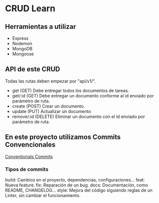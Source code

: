 # CRUD Learn

## Herramientas a utilizar

- Express
- Nodemon
- MongoDB
- Mongoose

## API de este CRUD

Todas las rutas deben empezar por "api/v1/".

- get (GET)
  Debe entregar todos los documentos de tareas.
- get/:id (GET)
  Debe entregar un documento conforme al id enviado por parámetro de ruta.
- create (POST)
  Crear un documento.
- update (PUT)
  Actualizar un documento
- remove/:id (DELETE)
  Eliminar un documento con el id enviado por parámetro de ruta.

## En este proyecto utilizamos Commits Convencionales

[Conventionals Commits](https://www.conventionalcommits.org/en/v1.0.0/)

### Tipos de commits

build: Cambios en el proyecto, dependencias, configuraciones...
feat: Nueva feature.
fix: Reparación de un bug.
docs: Documentación, como README, CHANGELOG...
style: Mejora del código siguiendo reglas de un Linter, sin cambiar el funcionamiento.
